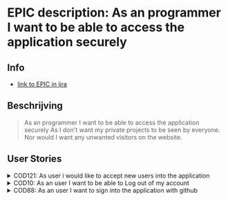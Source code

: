 # EPIC description: As an programmer I want to be able to access the application securely


## Info
* [link to EPIC in jira](https://codelaborative.atlassian.net/browse/COD-7)


## Beschrijving 
> As an programmer I want to be able to access the application securely
> As I don't want my private projects to be seen by everyone.
> Nor would I want any unwanted visitors on the website.
<!-- {beschrijving van {TYPE}}
> voorbeeld: As a programmer i want to be able to delete a file on the frontend.
> This should send a request with the projectId and {file Identifyer} to the backend after which the backend should look for the project with this id, 
> grab the latest version of the project out of the cache and delete the file if the project contains the {file Identifyer}. 
> Then an (succes) response shoud be returned -->


## User Stories
<details>
<summary>COD121: As user i would like to accept new users into the application</summary>

* [User Story description](https://github.com/webbasedcode/documentation/blob/main/doc/user_stories/COD121.md)
* [Link to jira](https://codelaborative.atlassian.net/browse/COD-121)
</details>


<details>
<summary>COD10: As an user I want to be able to Log out of my account</summary>

* [User Story description](https://github.com/webbasedcode/documentation/blob/main/doc/user_stories/COD10.md)
* [Link to jira](https://codelaborative.atlassian.net/browse/COD-10)
</details>


<details>
<summary>COD88: As an user I want to sign into the application with github</summary>

* [User Story description](https://github.com/webbasedcode/documentation/blob/main/doc/user_stories/COD88.md)
* [Link to jira](https://codelaborative.atlassian.net/browse/COD-88)
</details>
